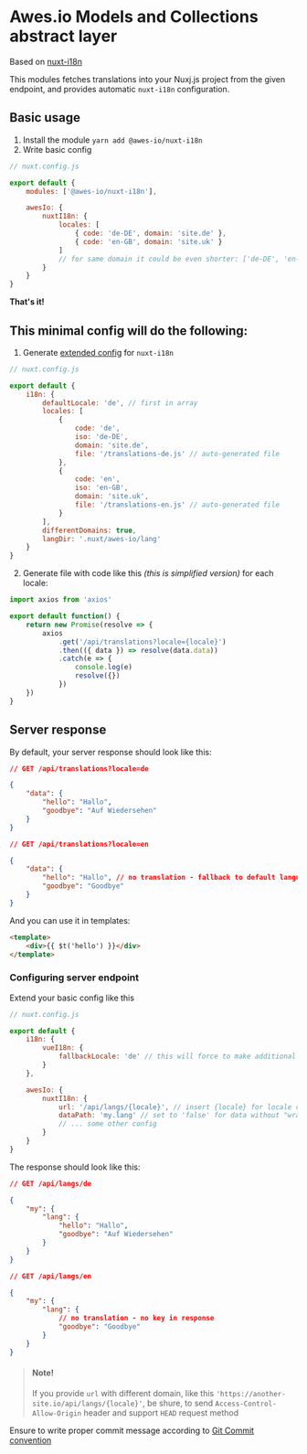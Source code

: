 # Awes.io Models and Collections abstract layer

Based on [nuxt-i18n](https://nuxt-community.github.io/nuxt-i18n/)

This modules fetches translations into your Nuxj.js project from the given endpoint, and provides automatic `nuxt-i18n` configuration.

## Basic usage

1. Install the module `yarn add @awes-io/nuxt-i18n`
2. Write basic config

```javascript
// nuxt.config.js

export default {
    modules: ['@awes-io/nuxt-i18n'],

    awesIo: {
        nuxtI18n: {
            locales: [
                { code: 'de-DE', domain: 'site.de' },
                { code: 'en-GB', domain: 'site.uk' }
            ]
            // for same domain it could be even shorter: ['de-DE', 'en-GB']
        }
    }
}
```

**That's it!**

## This minimal config will do the following:

1. Generate [extended config](https://nuxt-community.github.io/nuxt-i18n/options-reference.html) for `nuxt-i18n`

```javascript
// nuxt.config.js

export default {
    i18n: {
        defaultLocale: 'de', // first in array
        locales: [
            {
                code: 'de',
                iso: 'de-DE',
                domain: 'site.de',
                file: '/translations-de.js' // auto-generated file
            },
            {
                code: 'en',
                iso: 'en-GB',
                domain: 'site.uk',
                file: '/translations-en.js' // auto-generated file
            }
        ],
        differentDomains: true,
        langDir: '.nuxt/awes-io/lang'
    }
}
```

2. Generate file with code like this *(this is simplified version)* for each locale:

```javascript
import axios from 'axios'

export default function() {
    return new Promise(resolve => {
        axios
            .get('/api/translations?locale={locale}')
            .then(({ data }) => resolve(data.data))
            .catch(e => {
                console.log(e)
                resolve({})
            })
    })
}
```

## Server response

By default, your server response should look like this:

```json
// GET /api/translations?locale=de

{
    "data": {
        "hello": "Hallo",
        "goodbye": "Auf Wiedersehen"
    }
}

// GET /api/translations?locale=en

{
    "data": {
        "hello": "Hallo", // no translation - fallback to default language
        "goodbye": "Goodbye"
    }
}
```

And you can use it in templates:

```html
<template>
    <div>{{ $t('hello') }}</div>
</template>
```

### Configuring server endpoint

Extend your basic config like this

```javascript
// nuxt.config.js

export default {
    i18n: {
        vueI18n: {
            fallbackLocale: 'de' // this will force to make additional request for default locale
        }
    },

    awesIo: {
        nuxtI18n: {
            url: '/api/langs/{locale}', // insert {locale} for locale code interpolation
            dataPath: 'my.lang' // set to 'false' for data without "wrapper", 'data' by default
            // ... some other config
        }
    }
}
```

The response should look like this:

```json
// GET /api/langs/de

{
    "my": {
        "lang": {
            "hello": "Hallo",
            "goodbye": "Auf Wiedersehen"
        }
    }
}

// GET /api/langs/en

{
    "my": {
        "lang": {
            // no translation - no key in response
            "goodbye": "Goodbye"
        }
    }
}
```

> #### Note!
> If you provide `url` with different domain, like this `'https://another-site.io/api/langs/{locale}'`,
> be shure, to send `Access-Control-Allow-Origin` header and support `HEAD` request method

Ensure to write proper commit message according to [Git Commit convention](https://www.conventionalcommits.org/)
